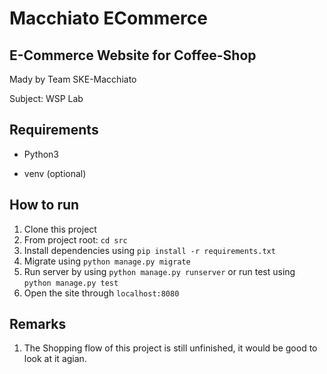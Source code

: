 # Macchiato ECommerce

## E-Commerce Website for Coffee-Shop

Mady by Team SKE-Macchiato 

Subject: WSP Lab

## Requirements

- Python3

- venv (optional)

## How to run

1. Clone this project
2. From project root: `cd src`
3. Install dependencies using `pip install -r requirements.txt`
4. Migrate using `python manage.py migrate`
5. Run server by using `python manage.py runserver` or run test using `python manage.py test`
6. Open the site through `localhost:8080`

## Remarks

1. The Shopping flow of this project is still unfinished, it would be good to look at it agian.
